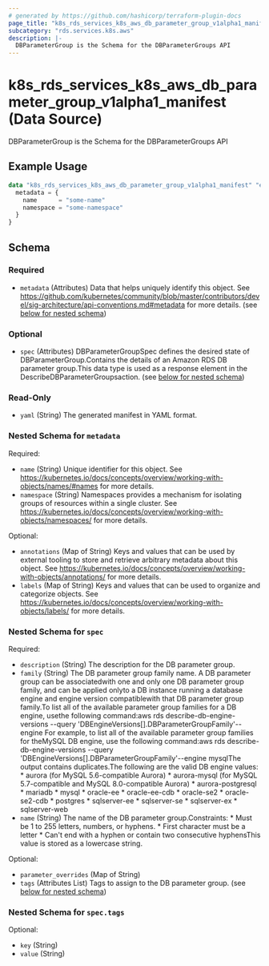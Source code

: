 ```yaml
---
# generated by https://github.com/hashicorp/terraform-plugin-docs
page_title: "k8s_rds_services_k8s_aws_db_parameter_group_v1alpha1_manifest Data Source - terraform-provider-k8s"
subcategory: "rds.services.k8s.aws"
description: |-
  DBParameterGroup is the Schema for the DBParameterGroups API
---
```


# k8s_rds_services_k8s_aws_db_parameter_group_v1alpha1_manifest (Data Source)

DBParameterGroup is the Schema for the DBParameterGroups API

## Example Usage

```terraform
data "k8s_rds_services_k8s_aws_db_parameter_group_v1alpha1_manifest" "example" {
  metadata = {
    name      = "some-name"
    namespace = "some-namespace"
  }
}
```

<!-- schema generated by tfplugindocs -->
## Schema

### Required

- `metadata` (Attributes) Data that helps uniquely identify this object. See https://github.com/kubernetes/community/blob/master/contributors/devel/sig-architecture/api-conventions.md#metadata for more details. (see [below for nested schema](#nestedatt--metadata))

### Optional

- `spec` (Attributes) DBParameterGroupSpec defines the desired state of DBParameterGroup.Contains the details of an Amazon RDS DB parameter group.This data type is used as a response element in the DescribeDBParameterGroupsaction. (see [below for nested schema](#nestedatt--spec))

### Read-Only

- `yaml` (String) The generated manifest in YAML format.

<a id="nestedatt--metadata"></a>
### Nested Schema for `metadata`

Required:

- `name` (String) Unique identifier for this object. See https://kubernetes.io/docs/concepts/overview/working-with-objects/names/#names for more details.
- `namespace` (String) Namespaces provides a mechanism for isolating groups of resources within a single cluster. See https://kubernetes.io/docs/concepts/overview/working-with-objects/namespaces/ for more details.

Optional:

- `annotations` (Map of String) Keys and values that can be used by external tooling to store and retrieve arbitrary metadata about this object. See https://kubernetes.io/docs/concepts/overview/working-with-objects/annotations/ for more details.
- `labels` (Map of String) Keys and values that can be used to organize and categorize objects. See https://kubernetes.io/docs/concepts/overview/working-with-objects/labels/ for more details.


<a id="nestedatt--spec"></a>
### Nested Schema for `spec`

Required:

- `description` (String) The description for the DB parameter group.
- `family` (String) The DB parameter group family name. A DB parameter group can be associatedwith one and only one DB parameter group family, and can be applied onlyto a DB instance running a database engine and engine version compatiblewith that DB parameter group family.To list all of the available parameter group families for a DB engine, usethe following command:aws rds describe-db-engine-versions --query 'DBEngineVersions[].DBParameterGroupFamily'--engine <engine>For example, to list all of the available parameter group families for theMySQL DB engine, use the following command:aws rds describe-db-engine-versions --query 'DBEngineVersions[].DBParameterGroupFamily'--engine mysqlThe output contains duplicates.The following are the valid DB engine values:   * aurora (for MySQL 5.6-compatible Aurora)   * aurora-mysql (for MySQL 5.7-compatible and MySQL 8.0-compatible Aurora)   * aurora-postgresql   * mariadb   * mysql   * oracle-ee   * oracle-ee-cdb   * oracle-se2   * oracle-se2-cdb   * postgres   * sqlserver-ee   * sqlserver-se   * sqlserver-ex   * sqlserver-web
- `name` (String) The name of the DB parameter group.Constraints:   * Must be 1 to 255 letters, numbers, or hyphens.   * First character must be a letter   * Can't end with a hyphen or contain two consecutive hyphensThis value is stored as a lowercase string.

Optional:

- `parameter_overrides` (Map of String)
- `tags` (Attributes List) Tags to assign to the DB parameter group. (see [below for nested schema](#nestedatt--spec--tags))

<a id="nestedatt--spec--tags"></a>
### Nested Schema for `spec.tags`

Optional:

- `key` (String)
- `value` (String)
